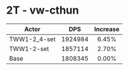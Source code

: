 # 2T - vw-cthun
| Actor | DPS | Increase |
|---|:---:|:---:|
|TWW1-2_4-set|1924984|6.45%|
|TWW1-2-set|1857114|2.70%|
|Base|1808345|0.00%|
